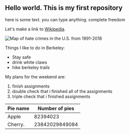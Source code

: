 ## Hello world. This is my first repository

here is some text. you can type anything. complete freedom

Let's make a link to [Wikipedia](https://www.wikipedia.org/).

![Map of hate crimes in the U.S. from 1991-2018](https://docs.google.com/spreadsheets/d/e/2PACX-1vRRriIct3F7vkJZoIVuiRhSfTyC-gnspTw0T5hEpi-DA33QqRgjclOkXDlY1nAY8X1Y8ucYwgexKFHi/pubchart?oid=295392145&format=image)

Things I like to do in Berkeley:

* Stay safe
* drink white claws
* hike berkeley trails

My plans for the weekend are:

1. finish assignments
2. double check that i finished all of the assignments
3. triple check that i finished assignments

| Pie name | Number of pies |
|----------|----------------|
| Apple    | 82394023       |
| Cherry.  | 23842029849084 |
